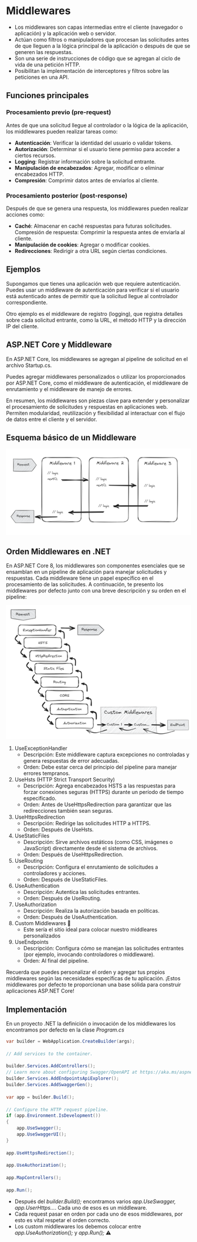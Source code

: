 # Middlewares
- Los middlewares son capas intermedias entre el cliente (navegador o aplicación) y la aplicación web o servidor.
- Actúan como filtros o manipuladores que procesan las solicitudes antes de que lleguen a la lógica principal de la aplicación o después de que se generen las respuestas.
- Son una serie de instrucciones de código que se agregan al ciclo de vida de una petición HTTP.
- Posibilitan la implementación de interceptores y filtros sobre las peticiones en una API.

## Funciones principales
### Procesamiento previo (pre-request)
Antes de que una solicitud llegue al controlador o la lógica de la aplicación, los middlewares pueden realizar tareas como:
- **Autenticación**: Verificar la identidad del usuario o validar tokens.
- **Autorización**: Determinar si el usuario tiene permiso para acceder a ciertos recursos.
- **Logging**: Registrar información sobre la solicitud entrante.
- **Manipulación de encabezados**: Agregar, modificar o eliminar encabezados HTTP.
- **Compresión**: Comprimir datos antes de enviarlos al cliente.

### Procesamiento posterior (post-response)
Después de que se genera una respuesta, los middlewares pueden realizar acciones como:
- **Caché**: Almacenar en caché respuestas para futuras solicitudes.
Compresión de respuesta: Comprimir la respuesta antes de enviarla al cliente.
- **Manipulación de cookies**: Agregar o modificar cookies.
- **Redirecciones**: Redirigir a otra URL según ciertas condiciones.

## Ejemplos
Supongamos que tienes una aplicación web que requiere autenticación. Puedes usar un middleware de autenticación para verificar si el usuario está autenticado antes de permitir que la solicitud llegue al controlador correspondiente.

Otro ejemplo es el middleware de registro (logging), que registra detalles sobre cada solicitud entrante, como la URL, el método HTTP y la dirección IP del cliente.

## ASP.NET Core y Middleware
En ASP.NET Core, los middlewares se agregan al pipeline de solicitud en el archivo Startup.cs.

Puedes agregar middlewares personalizados o utilizar los proporcionados por ASP.NET Core, como el middleware de autenticación, el middleware de enrutamiento y el middleware de manejo de errores.

En resumen, los middlewares son piezas clave para extender y personalizar el procesamiento de solicitudes y respuestas en aplicaciones web. Permiten modularidad, reutilización y flexibilidad al interactuar con el flujo de datos entre el cliente y el servidor.

## Esquema básico de un Middleware

![](img/middlewaresbasic.png)

## Orden Middlewares en .NET

En ASP.NET Core 8, los middlewares son componentes esenciales que se ensamblan en un pipeline de aplicación para manejar solicitudes y respuestas. Cada middleware tiene un papel específico en el procesamiento de las solicitudes. A continuación, te presento los middlewares por defecto junto con una breve descripción y su orden en el pipeline:

![](img/middlewaresdotnet.png)

1. UseExceptionHandler
   - Descripción: Este middleware captura excepciones no controladas y genera respuestas de error adecuadas.
   - Orden: Debe estar cerca del principio del pipeline para manejar errores tempranos.
2. UseHsts (HTTP Strict Transport Security)
    - Descripción: Agrega encabezados HSTS a las respuestas para forzar conexiones seguras (HTTPS) durante un período de tiempo especificado.
    - Orden: Antes de UseHttpsRedirection para garantizar que las redirecciones también sean seguras.
3. UseHttpsRedirection
    - Descripción: Redirige las solicitudes HTTP a HTTPS.
    - Orden: Después de UseHsts.
4. UseStaticFiles
    - Descripción: Sirve archivos estáticos (como CSS, imágenes o JavaScript) directamente desde el sistema de archivos.
    - Orden: Después de UseHttpsRedirection.
5. UseRouting
    - Descripción: Configura el enrutamiento de solicitudes a controladores y acciones.
    - Orden: Después de UseStaticFiles.
6.  UseAuthentication
    - Descripción: Autentica las solicitudes entrantes.
    - Orden: Después de UseRouting.
7. UseAuthorization
    - Descripción: Realiza la autorización basada en políticas.
    - Orden: Después de UseAuthentication.
8. Custom Middlewares 📝
    - Este sería el sitio ideal para colocar nuestro middleares personalizados
9.  UseEndpoints
    - Descripción: Configura cómo se manejan las solicitudes entrantes (por ejemplo, invocando controladores o middleware).
    - Orden: Al final del pipeline.

Recuerda que puedes personalizar el orden y agregar tus propios middlewares según las necesidades específicas de tu aplicación. ¡Estos middlewares por defecto te proporcionan una base sólida para construir aplicaciones ASP.NET Core!


## Implementación
En un proyecto .NET la definición o invocación de los middlewares los encontramos por defecto en la clase *Program.cs*

```cs
var builder = WebApplication.CreateBuilder(args);

// Add services to the container.

builder.Services.AddControllers();
// Learn more about configuring Swagger/OpenAPI at https://aka.ms/aspnetcore/swashbuckle
builder.Services.AddEndpointsApiExplorer();
builder.Services.AddSwaggerGen();

var app = builder.Build();

// Configure the HTTP request pipeline.
if (app.Environment.IsDevelopment())
{
    app.UseSwagger();
    app.UseSwaggerUI();
}

app.UseHttpsRedirection();

app.UseAuthorization();

app.MapControllers();

app.Run();

```

- Después del *builder.Build();* encontramos varios *app.UseSwagger, app.UserHttps...*. Cada uno de esos es un middleware.
- Cada request pasar en orden por cada uno de esos middlewares, por esto es vital respetar el orden correcto.
- Los custom middlewares los debemos colocar entre *app.UseAuthorization();* y *app.Run();* ⚠️
